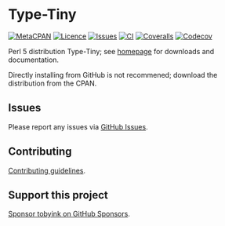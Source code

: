 # Type-Tiny

[![MetaCPAN](https://img.shields.io/cpan/v/Type-Tiny.svg)](https://metacpan.org/release/Type-Tiny)
[![Licence](https://img.shields.io/cpan/l/Type-Tiny)](https://metacpan.org/dist/Type-Tiny/source/LICENSE)
[![Issues](https://img.shields.io/github/issues/tobyink/p5-type-tiny)](https://github.com/tobyink/p5-type-tiny/issues)
[![CI](https://github.com/tobyink/p5-type-tiny/workflows/CI/badge.svg)](https://github.com/tobyink/p5-type-tiny/actions)
[![Coveralls](https://coveralls.io/repos/tobyink/p5-type-tiny/badge.svg?branch=master&amp;service=github)](https://coveralls.io/github/tobyink/p5-type-tiny)
[![Codecov](https://codecov.io/gh/tobyink/p5-type-tiny/branch/master/graph/badge.svg)](https://codecov.io/gh/tobyink/p5-type-tiny)

Perl 5 distribution Type-Tiny; see [homepage](https://typetiny.toby.ink/)
for downloads and documentation.

Directly installing from GitHub is not recommened; download the distribution
from the CPAN.

## Issues

Please report any issues via [GitHub Issues](https://github.com/tobyink/p5-type-tiny/issues).

## Contributing

[Contributing guidelines](https://toby.ink/open-source/contributing/).

## Support this project

[Sponsor tobyink on GitHub Sponsors](https://github.com/sponsors/tobyink).
